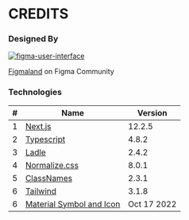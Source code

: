 # CREDITS

### Designed By

[![figma-user-interface][ui-image]][figmaland-link]

[Figmaland][figmaland-link] on Figma Community

[figmaland-link]: https://figmaland.com
[ui-image]: https://www.figma.com/file/P9akOsFU4EPp6pblEO42kO/Course-Leap---simple-website%C2%A0template-download-html-with%C2%A0css-for-course-(Community)?node-id=0%3A3

### Technologies

| #   | Name                            | Version |
| --- | ------------------------------- | ------- |
| 1   | [Next.js][next-js-link]         | 12.2.5  |
| 2   | [Typescript][typescript-link]   | 4.8.2   |
| 3   | [Ladle][ladle-link]             | 2.4.2   |
| 4   | [Normalize.css][normalize-link] | 8.0.1   |
| 5   | [ClassNames][classnames-link]   | 2.3.1   |
| 6   | [Tailwind][tailwind-link]       | 3.1.8   |
| 6   | [Material Symbol and Icon][md-icon-link]       | Oct 17 2022   |

[next-js-link]: https://nextjs.org
[typescript-link]: https://www.typescriptlang.org
[ladle-link]: https://www.ladle.dev
[normalize-link]: https://necolas.github.io/normalize.css
[classnames-link]: https://www.npmjs.com/package/classnames
[tailwind-link]: https://tailwindcss.com
[md-icon-link]: https://fonts.google.com/icons
